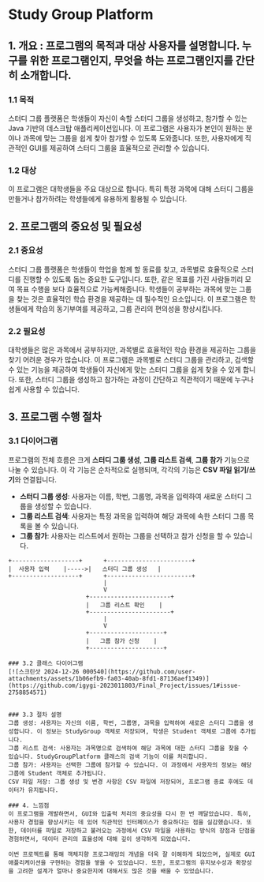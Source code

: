# Study Group Platform

## 1. 개요 :  프로그램의 목적과 대상 사용자를 설명합니다. 누구를 위한 프로그램인지, 무엇을 하는 프로그램인지를 간단히 소개합니다.

### 1.1 목적
스터디 그룹 플랫폼은 학생들이 자신이 속할 스터디 그룹을 생성하고, 참가할 수 있는 Java 기반의 데스크탑 애플리케이션입니다. 이 프로그램은 사용자가 본인이 원하는 분야나 과목에 맞는 그룹을 쉽게 찾아 참가할 수 있도록 도와줍니다. 또한, 사용자에게 직관적인 GUI를 제공하여 스터디 그룹을 효율적으로 관리할 수 있습니다.

### 1.2 대상
이 프로그램은 대학생들을 주요 대상으로 합니다. 특히 특정 과목에 대해 스터디 그룹을 만들거나 참가하려는 학생들에게 유용하게 활용될 수 있습니다. 

## 2. 프로그램의 중요성 및 필요성

### 2.1 중요성
스터디 그룹 플랫폼은 학생들이 학업을 함께 할 동료를 찾고, 과목별로 효율적으로 스터디를 진행할 수 있도록 돕는 중요한 도구입니다. 또한, 같은 목표를 가진 사람들끼리 모여 목표 수행을 보다 효율적으로 가능케해줍니다. 학생들이 공부하는 과목에 맞는 그룹을 찾는 것은 효율적인 학습 환경을 제공하는 데 필수적인 요소입니다. 이 프로그램은 학생들에게 학습의 동기부여를 제공하고, 그룹 관리의 편의성을 향상시킵니다.

### 2.2 필요성
대학생들은 많은 과목에서 공부하지만, 과목별로 효율적인 학습 환경을 제공하는 그룹을 찾기 어려운 경우가 많습니다. 이 프로그램은 과목별로 스터디 그룹을 관리하고, 검색할 수 있는 기능을 제공하여 학생들이 자신에게 맞는 스터디 그룹을 쉽게 찾을 수 있게 합니다. 또한, 스터디 그룹을 생성하고 참가하는 과정이 간단하고 직관적이기 때문에 누구나 쉽게 사용할 수 있습니다.

## 3. 프로그램 수행 절차

### 3.1 다이어그램
프로그램의 전체 흐름은 크게 **스터디 그룹 생성**, **그룹 리스트 검색**, **그룹 참가** 기능으로 나눌 수 있습니다. 이 각 기능은 순차적으로 실행되며, 각각의 기능은 **CSV 파일 읽기/쓰기**와 연결됩니다. 

- **스터디 그룹 생성**: 사용자는 이름, 학번, 그룹명, 과목을 입력하여 새로운 스터디 그룹을 생성할 수 있습니다.
- **그룹 리스트 검색**: 사용자는 특정 과목을 입력하여 해당 과목에 속한 스터디 그룹 목록을 볼 수 있습니다.
- **그룹 참가**: 사용자는 리스트에서 원하는 그룹을 선택하고 참가 신청을 할 수 있습니다.

```plaintext
+-------------------+      +------------------------+
|  사용자 입력    |----->|   스터디 그룹 생성   |
+-------------------+      +------------------------+
                           |
                           V
                      +-----------------------+
                      |   그룹 리스트 확인    |
                      +-----------------------+
                           |
                           V
                      +---------------------+
                      |   그룹 참가 신청    |
                      +---------------------+

### 3.2 클래스 다이어그램
[![스크린샷 2024-12-26 000540](https://github.com/user-attachments/assets/1b06efb9-fa03-40ab-8fd1-87136aef1349)](https://github.com/igygi-2023011803/Final_Project/issues/1#issue-2758854571)


### 3.3 절차 설명  
그룹 생성: 사용자는 자신의 이름, 학번, 그룹명, 과목을 입력하여 새로운 스터디 그룹을 생성합니다. 이 정보는 StudyGroup 객체로 저장되며, 학생은 Student 객체로 그룹에 추가됩니다.
그룹 리스트 검색: 사용자는 과목명으로 검색하여 해당 과목에 대한 스터디 그룹을 찾을 수 있습니다. StudyGroupPlatform 클래스의 검색 기능이 이를 처리합니다.
그룹 참가: 사용자는 선택한 그룹에 참가할 수 있습니다. 이 과정에서 사용자의 정보는 해당 그룹에 Student 객체로 추가됩니다.
CSV 파일 저장: 그룹 생성 및 변경 사항은 CSV 파일에 저장되어, 프로그램 종료 후에도 데이터가 유지됩니다.

### 4. 느낌점
이 프로그램을 개발하면서, GUI와 입출력 처리의 중요성을 다시 한 번 깨달았습니다. 특히, 사용자 경험을 향상시키는 데 있어 직관적인 인터페이스가 중요하다는 점을 실감했습니다. 또한, 데이터를 파일로 저장하고 불러오는 과정에서 CSV 파일을 사용하는 방식의 장점과 단점을 경험하면서, 데이터 관리의 효율성에 대해 깊이 생각하게 되었습니다.

이번 프로젝트를 통해 객체지향 프로그래밍의 개념을 더욱 잘 이해하게 되었으며, 실제로 GUI 애플리케이션을 구현하는 경험을 쌓을 수 있었습니다. 또한, 프로그램의 유지보수성과 확장성을 고려한 설계가 얼마나 중요한지에 대해서도 많은 것을 배울 수 있었습니다.
